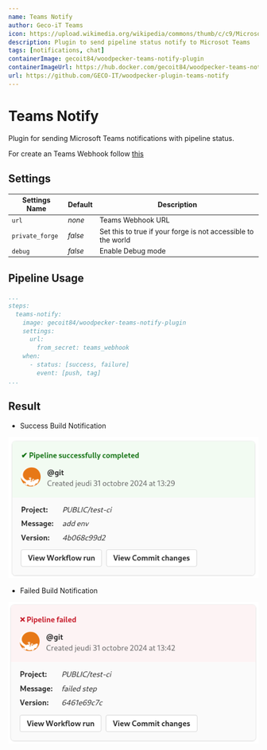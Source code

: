 ```yaml
---
name: Teams Notify
author: Geco-iT Teams
icon: https://upload.wikimedia.org/wikipedia/commons/thumb/c/c9/Microsoft_Office_Teams_%282018%E2%80%93present%29.svg/langfr-110px-Microsoft_Office_Teams_%282018%E2%80%93present%29.svg.png
description: Plugin to send pipeline status notify to Microsot Teams
tags: [notifications, chat]
containerImage: gecoit84/woodpecker-teams-notify-plugin
containerImageUrl: https://hub.docker.com/gecoit84/woodpecker-teams-notify-plugin
url: https://github.com/GECO-IT/woodpecker-plugin-teams-notify
---
```


# Teams Notify

Plugin for sending Microsoft Teams notifications with pipeline status.

For create an Teams Webhook follow [this](https://learn.microsoft.com/en-us/microsoftteams/platform/webhooks-and-connectors/how-to/add-incoming-webhook)

## Settings

| Settings Name   | Default | Description                                                   |
| --------------- | ------- | ------------------------------------------------------------- |
| `url`           | _none_  | Teams Webhook URL                                             |
| `private_forge` | _false_ | Set this to true if your forge is not accessible to the world |
| `debug`         | _false_ | Enable Debug mode                                             |

## Pipeline Usage

```yaml
...
steps:
  teams-notify:
    image: gecoit84/woodpecker-teams-notify-plugin
    settings:
      url:
        from_secret: teams_webhook
    when:
      - status: [success, failure]
        event: [push, tag]
...
```

## Result

- Success Build Notification

![sucess](./assets/success.png)

- Failed Build Notification

![failed](./assets/failed.png)
